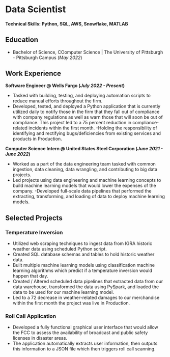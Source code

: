 # Data Scientist

#### Technical Skills: Python, SQL, AWS, Snowflake, MATLAB

## Education 			        		
- Bachelor of Science, COomputer Science | The University of Pittsburgh - Pittsburgh Campus (_May 2022_)

## Work Experience
**Software Engineer @ Wells Fargo (_July 2022 - Present_)**
- Tasked with building, testing, and deploying automation scripts to reduce manual efforts throughout the firm.
- Developed, tested, and deployed a Python application that is currently utilized daily to notify those in the firm that
they fall out of compliance with company regulations as well as warn those that will soon be out of compliance.
This project led to a 75 percent reduction in compliance-related incidents within the first month.
-Holding the responsibility of identifying and rectifying bugs/deficiencies from existing services and products in
Production.

**Computer Science Intern @ United States Steel Corporation (_June 2021 - June 2022_)**
- Worked as a part of the data engineering team tasked with common ingestion, data cleaning, data wrangling, and
contributing to big data projects.
- Led projects using data engineering and machine learning concepts to build machine learning models that would
lower the expenses of the company.
-Developed full-scale data pipelines that performed the extracting, transforming, and loading of data to deploy
machine learning models.

## Selected Projects
### Temperature Inversion

- Utilized web scraping techniques to ingest data from IGRA historic weather data using scheduled Python script.
- Created SQL database schemas and tables to hold historic weather data.
- Built multiple machine learning models using classification machine learning algorithms which predict if a temperature
inversion would happen that day.
- Created / Altered scheduled data pipelines that extracted data from our data warehouse, transformed the data using PySpark,
and loaded the data to be used for our machine learning model.
- Led to a 72 decrease in weather-related damages to our merchandise within the first month the project was live in
Production.


### Roll Call Application

- Developed a fully functional graphical user interface that would allow the FCC to assess the availability of broadcast and
public safety licenses in disaster areas.
- The application automatically extracts user information, then outputs this information to a JSON file which then triggers
roll call scanning.
